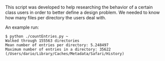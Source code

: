 This script was developed to help researching the behavior of a certain class users in order to better define a design problem. We needed to know how many files per directory the users deal with.

An example run:
```text
$ python ./countEntries.py ~
Walked through 155563 directories
Mean number of entries per directory: 5.248497
Maximum number of entries in a directory: 35622 (/Users/dario/Library/Caches/Metadata/Safari/History)
```
